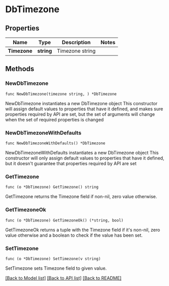 # DbTimezone

## Properties

Name | Type | Description | Notes
------------ | ------------- | ------------- | -------------
**Timezone** | **string** | Timezone string | 

## Methods

### NewDbTimezone

`func NewDbTimezone(timezone string, ) *DbTimezone`

NewDbTimezone instantiates a new DbTimezone object
This constructor will assign default values to properties that have it defined,
and makes sure properties required by API are set, but the set of arguments
will change when the set of required properties is changed

### NewDbTimezoneWithDefaults

`func NewDbTimezoneWithDefaults() *DbTimezone`

NewDbTimezoneWithDefaults instantiates a new DbTimezone object
This constructor will only assign default values to properties that have it defined,
but it doesn't guarantee that properties required by API are set

### GetTimezone

`func (o *DbTimezone) GetTimezone() string`

GetTimezone returns the Timezone field if non-nil, zero value otherwise.

### GetTimezoneOk

`func (o *DbTimezone) GetTimezoneOk() (*string, bool)`

GetTimezoneOk returns a tuple with the Timezone field if it's non-nil, zero value otherwise
and a boolean to check if the value has been set.

### SetTimezone

`func (o *DbTimezone) SetTimezone(v string)`

SetTimezone sets Timezone field to given value.



[[Back to Model list]](../README.md#documentation-for-models) [[Back to API list]](../README.md#documentation-for-api-endpoints) [[Back to README]](../README.md)


